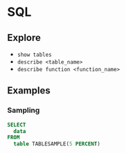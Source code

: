 # SQL

## Explore

- `show tables`
- `describe <table_name>`
- `describe function <function_name>`

## Examples

### Sampling

```sql
SELECT
  data
FROM
  table TABLESAMPLE(5 PERCENT)
```
